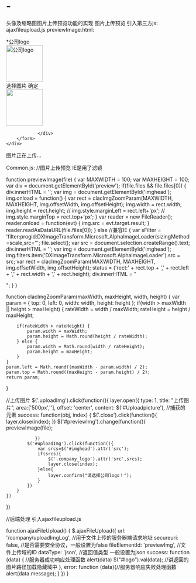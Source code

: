# -
头像及缩略图图片上传预览功能的实现
图片上传预览
引入第三方js:   ajaxfileupload.js
previewImage.html:

<div class="info_row row"><label><span class="icon-must">*</span>公司logo</label>
	<input type="hidden" id="logo" name="logo" />
	<div class="uploadImg"><img width="100" height="100" src="<%=request.getContextPath()%>/resources/image/uploadImg.png?v=807c2bdf31" title="公司logo" class="company_logo"></div>
</div>

<div class="upload_model">
	<div class="Uploadphoto defaultmodal" id='Uploadpicture'>
		<form action="" method="POST" enctype="multipart/form-data" id="uploadform">
			<div class="uploadbtn clearfix">
				<span class="selectImg" onclick="$('#previewImg').click();"> 选择图片</span>
				<span id="uploadImg">确定</span>
			</div>
			<div class="imges" style="overflow: hidden">
				<div id="preview">
					<img id="imghead" border="0" src="" width="100" height="100">
				</div>
				<input type="file" style="display: none;" id="previewImg" name="file" onchange="previewImage(this)" onchange="ajaxFileUpload()">

				</div>
		</form>
	</div>
</div>
<div class="imageupload">
	<span>图片正在上传...</span>
	<img src="<%=request.getContextPath()%>/resources/image/icons/loading-2.gif" alt="" />
</div>
		
Common.js:
//图片上传预览    IE是用了滤镜

function previewImage(file) {
	var MAXWIDTH = 100;
	var MAXHEIGHT = 100;
	var div = document.getElementById('preview');
	if(file.files && file.files[0]) {
		div.innerHTML = '<img id=imghead>';
		var img = document.getElementById('imghead');
		img.onload = function() {
			var rect = clacImgZoomParam(MAXWIDTH, MAXHEIGHT, img.offsetWidth, img.offsetHeight);
			img.width = rect.width;
			img.height = rect.height;
			//                 img.style.marginLeft = rect.left+'px';
			// img.style.marginTop = rect.top+'px';
		}
		var reader = new FileReader();
		reader.onload = function(evt) { img.src = evt.target.result; }
		reader.readAsDataURL(file.files[0]);
	} else //兼容IE
	{
		var sFilter = 'filter:progid:DXImageTransform.Microsoft.AlphaImageLoader(sizingMethod=scale,src="';
		file.select();
		var src = document.selection.createRange().text;
		div.innerHTML = '<img id=imghead>';
		var img = document.getElementById('imghead');
		img.filters.item('DXImageTransform.Microsoft.AlphaImageLoader').src = src;
		var rect = clacImgZoomParam(MAXWIDTH, MAXHEIGHT, img.offsetWidth, img.offsetHeight);
		status = ('rect:' + rect.top + ',' + rect.left + ',' + rect.width + ',' + rect.height);
		div.innerHTML = "<div id=divhead style='width:" + rect.width + "px;height:" + rect.height + "px;margin-top:" + rect.top + "px;" + sFilter + src + "\"'></div>";
	}
}

function clacImgZoomParam(maxWidth, maxHeight, width, height) {
	var param = { top: 0, left: 0, width: width, height: height };
	if(width > maxWidth || height > maxHeight) {
		rateWidth = width / maxWidth;
		rateHeight = height / maxHeight;

		if(rateWidth > rateHeight) {
			param.width = maxWidth;
			param.height = Math.round(height / rateWidth);
		} else {
			param.width = Math.round(width / rateHeight);
			param.height = maxHeight;
		}
	}
	param.left = Math.round((maxWidth - param.width) / 2);
	param.top = Math.round((maxHeight - param.height) / 2);
	return param;
}

//上传图片
$('.uploadImg').click(function(){
	layer.open({
		type: 1,
		title: "上传图片",
		area:['500px',''],
		offset: 'center',
		content: $('#Uploadpicture'), //捕获的元素
		success: function(obj, index) {
			$('.close').click(function(){
				layer.close(index);
			})
			$('#previewImg').change(function(){
			   		previewImage(file);
			   		
			   })
			$('#uploadImg').click(function(){
				var srcs=$('#imghead').attr('src');
				if(srcs){
					$('.company_logo').attr('src',srcs);
					layer.close(index);
				}else{
					layer.confirm("请选择公司logo！");
				}
			})
		}
	})
})
	
//后端处理   引入ajaxfileupload.js

function ajaxFileUpload() {
    $.ajaxFileUpload({
        url: '/company/uploadImgLog', //用于文件上传的服务器端请求地址
        secureuri: false, //是否需要安全协议，一般设置为false
        fileElementId: 'previewImg', //文件上传域的ID
        dataType: 'json', //返回值类型 一般设置为json
        success: function (data) { //服务器成功响应处理函数
            alert(data)
            $("#logo").val(data);  //讲返回的图片路径加载隐藏域中
        },
        error: function (data){//服务器响应失败处理函数
            alert(data.message);
        }
    })
}

